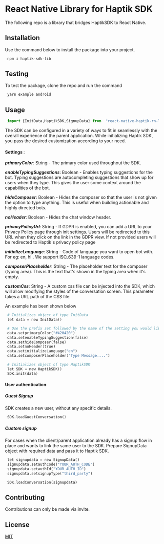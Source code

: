# React Native Library for Haptik SDK

The following repo is a library that bridges HaptikSDK to React Native.

## Installation

Use the command below to install the package into your project.

```bash
 npm i haptik-sdk-lib
```
## Testing

To test the package, clone the repo and run the command

```bash
 yarn example android
```

## Usage

```python
 import {InitData,HaptikSDK,SignupData} from  "react-native-haptik-rn-lib"
```

The SDK can be configured in a variety of ways to fit in seamlessly with the overall experience of the parent application. While initializing Haptik SDK, you pass the desired customization according to your need.

#### Settings :

***primaryColor***: String - The primary color used throughout the SDK.

***enableTypingSuggestions***: Boolean - Enables typing suggestions for the bot. Typing suggestions are autocompleting suggestions that show up for users when they type. This gives the user some context around the capabilities of the bot.

***hideComposer***: Boolean - Hides the composer so that the user is not given the option to type anything. This is useful when building actionable and highly directed bots.

***noHeader***: Boolean - Hides the chat window header.

***privacyPolicyUrl***: String - If GDPR is enabled, you can add a URL to your Privacy Policy page through init settings. Users will be redirected to this URL when they click on the link in the GDPR view. If not provided users will be redirected to Haptik's privacy policy page

***initializeLanguage***: String - Code of language you want to open bot with. For eg: en, hi . We support ISO_639-1 language codes.

***composerPlaceholder***: String - The placeholder text for the composer (typing area). This is the text that's shown in the typing area when it's empty.

***customCss***: String - A custom css file can be injected into the SDK, which will allow modifying the styles of the conversation screen. This parameter takes a URL path of the CSS file.

An example has been shown below

```python
 # Initializes object of type InitData
 let data = new InitData()

 # Use the prefix set followed by the name of the setting you would like to change 
 data.setprimaryColor("#420420")
 data.setenableTypingSuggestion(false)
 data.sethideComposer(false)
 data.setnoHeader(true)
 data.setinitializeLanguage("en")
 data.setcomposerPlaceholder("Type Message....")

 # Initializes object of type HaptikSDK
 let SDK = new HaptikSDK()
 SDK.init(data)
```

#### User authentication

##### Guest Signup

SDK creates a new user, without any specific details.

```python
 SDK.loadGuestConversation()
```

##### Custom signup

For cases when the client/parent application already has a signup flow in place and wants to link the same user to the SDK. Prepare SignupData object with required data and pass it to Haptik SDK.

```python
 let signupdata = new SignupData()
 signupdata.setauthCode("YOUR_AUTH_CODE")
 signupdata.setauthId("YOUR_AUTH_ID")
 signupdata.setsignupType("third_party")

 SDK.loadConversation(signupdata)
```


## Contributing

Contributions can only be made via invite.

## License

[MIT](https://choosealicense.com/licenses/mit/)
